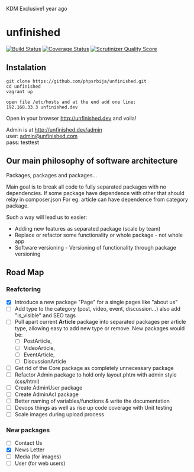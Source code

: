 KDM Exclusive1 year ago
# unfinished

[![Build Status](https://travis-ci.org/phpsrbija/unfinished.svg?branch=master)](https://travis-ci.org/phpsrbija/unfinished)
[![Coverage Status](https://coveralls.io/repos/github/phpsrbija/unfinished/badge.svg?branch=master)](https://coveralls.io/github/phpsrbija/unfinished?branch=master)
[![Scrutinizer Quality Score](https://scrutinizer-ci.com/g/phpsrbija/unfinished/badges/quality-score.png?s=4023c984fc1163a44f4220cd7d57406643ced9f2)](https://scrutinizer-ci.com/g/phpsrbija/unfinished/)

## Instalation

```
git clone https://github.com/phpsrbija/unfinished.git
cd unfinished
vagrant up

open file /etc/hosts and at the end add one line: 
192.168.33.3 unfinished.dev
```

Open in your browser http://unfinished.dev and voila!

Admin is at http://unfinished.dev/admin  
user: admin@unfinished.com    
pass: testtest

## Our main philosophy of software architecture

Packages, packages and packages... 


Main goal is to break all code to fully separated packages with no dependencies. 
If some package have dependence with other that should relay in composer.json
For eg. article can have dependence from category package.

Such a way will lead us to easier: 
- Adding new features as separated package (scale by team)
- Replace or refactor some functionality or whole package - not whole app 
- Software versioning - Versioning of functionality through package versioning

## Road Map

### Reafctoring 

- [x] Introduce a new package "Page" for a single pages like "about us"
- [ ] Add type to the category (post, video, event, discussion...) also add "is_visible" and SEO tags
- [ ] Pull apart current **Article** package into separated packages per article type, allowing easy to add new type or remove. New packages would be: 
     - [ ] PostArticle, 
     - [ ] VideoArticle, 
     - [ ] EventArticle, 
     - [ ] DiscussionArticle
     
- [ ] Get rid of the Core package as completely unnecessary package
- [ ] Refactor Admin package to hold only layout.phtm with admin style (css/html)
- [ ] Create AdminUser package
- [ ] Create AdminAcl package
- [ ] Better naming of variables/functions & write the documentation
- [ ] Devops things as well as rise up code coverage with Unit testing
- [ ] Scale images during upload process

### New packages
- [ ] Contact Us
- [x] News Letter
- [ ] Media (for images)
- [ ] User (for web users)
